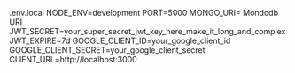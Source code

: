 .env.local
NODE_ENV=development
PORT=5000
MONGO_URI= Mondodb URI
JWT_SECRET=your_super_secret_jwt_key_here_make_it_long_and_complex
JWT_EXPIRE=7d
GOOGLE_CLIENT_ID=your_google_client_id
GOOGLE_CLIENT_SECRET=your_google_client_secret
CLIENT_URL=http://localhost:3000
